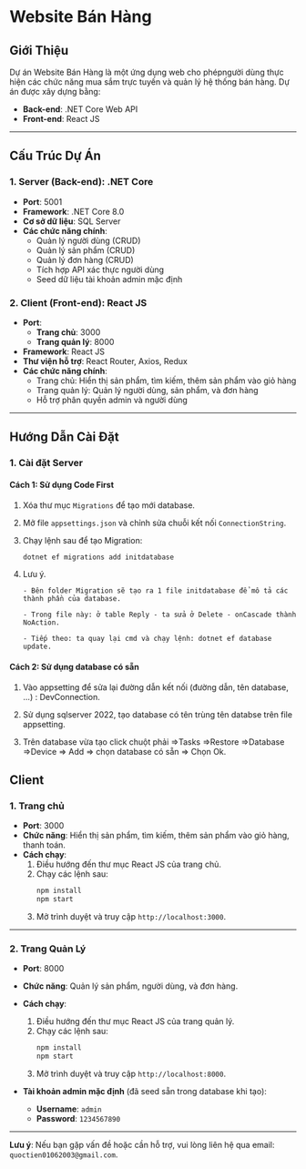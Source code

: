 # Website Bán Hàng

## Giới Thiệu

Dự án Website Bán Hàng là một ứng dụng web cho phépngười dùng thực hiện các chức năng mua sắm trực tuyến và quản lý hệ thống bán hàng. Dự án được xây dựng bằng:

- **Back-end**: .NET Core Web API
- **Front-end**: React JS

---

## Cấu Trúc Dự Án

### **1. Server (Back-end): .NET Core**

- **Port**: 5001
- **Framework**: .NET Core 8.0
- **Cơ sở dữ liệu**: SQL Server
- **Các chức năng chính**:
  - Quản lý người dùng (CRUD)
  - Quản lý sản phẩm (CRUD)
  - Quản lý đơn hàng (CRUD)
  - Tích hợp API xác thực người dùng
  - Seed dữ liệu tài khoản admin mặc định

### **2. Client (Front-end): React JS**

- **Port**:
  - **Trang chủ**: 3000
  - **Trang quản lý**: 8000
- **Framework**: React JS
- **Thư viện hỗ trợ**: React Router, Axios, Redux
- **Các chức năng chính**:
  - Trang chủ: Hiển thị sản phẩm, tìm kiếm, thêm sản phẩm vào giỏ hàng
  - Trang quản lý: Quản lý người dùng, sản phẩm, và đơn hàng
  - Hỗ trợ phân quyền admin và người dùng

---

## Hướng Dẫn Cài Đặt

### **1. Cài đặt Server**

#### **Cách 1: Sử dụng Code First**

1.  Xóa thư mục `Migrations` để tạo mới database.
2.  Mở file `appsettings.json` và chỉnh sửa chuỗi kết nối `ConnectionString`.
3.  Chạy lệnh sau để tạo Migration:
    ```bash
    dotnet ef migrations add initdatabase
    ```
4.  Lưu ý.

        - Bên folder Migration sẽ tạo ra 1 file initdatabase để mô tả các thành phần của database.

        - Trong file này: ở table Reply - ta sửa ở Delete - onCascade thành NoAction.

        - Tiếp theo: ta quay lại cmd và chạy lệnh: dotnet ef database update.

#### **Cách 2: Sử dụng database có sẵn**

1. Vào appsetting để sửa lại đường dẫn kết nối (đường dẫn, tên database, ...) : DevConnection.

2. Sử dụng sqlserver 2022, tạo database có tên trùng tên databse trên file appsetting.

3. Trên database vừa tạo click chuột phải =>Tasks =>Restore =>Database =>Device => Add => chọn database có sẵn => Chọn Ok.

## Client

### **1. Trang chủ**

- **Port**: 3000
- **Chức năng**: Hiển thị sản phẩm, tìm kiếm, thêm sản phẩm vào giỏ hàng, thanh toán.
- **Cách chạy**:
  1. Điều hướng đến thư mục React JS của trang chủ.
  2. Chạy các lệnh sau:
     ```bash
     npm install
     npm start
     ```
  3. Mở trình duyệt và truy cập `http://localhost:3000`.

---

### **2. Trang Quản Lý**

- **Port**: 8000
- **Chức năng**: Quản lý sản phẩm, người dùng, và đơn hàng.
- **Cách chạy**:

  1. Điều hướng đến thư mục React JS của trang quản lý.
  2. Chạy các lệnh sau:
     ```bash
     npm install
     npm start
     ```
  3. Mở trình duyệt và truy cập `http://localhost:8000`.

- **Tài khoản admin mặc định** (đã seed sẵn trong database khi tạo):
  - **Username**: `admin`
  - **Password**: `1234567890`

---

**Lưu ý**: Nếu bạn gặp vấn đề hoặc cần hỗ trợ, vui lòng liên hệ qua email: `quoctien01062003@gmail.com`.
